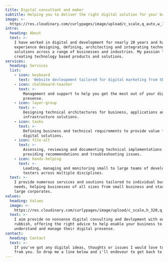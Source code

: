 ```yaml
---
title: Digital consultant and maker
subtitle: Helping you to deliver the right digital solution for your business
image: >-
  https://res.cloudinary.com/curlypages/image/upload/c_scale,q_auto,w_1600/v1557711834/p6130080_hbiols.jpg
intro:
  heading: About
  text: >-
    I have worked in digital and development for nearly 20 years and have
    experience designing, defining, architecting and integrating technology
    solutions across a range of businesses and industries. My passion lies in
    creating technology based products and solutions. 
services:
  heading: Services
  list:
    - icon: keyboard
      text: 'Website devleopment tailored for digital marketing from SEO to social. '
    - icon: chalkboard-teacher
      text: >-
        Management and support to help you get the most out of your digital
        presense.
    - icon: layer-group
      text: >-
        Designing technical architectures for business, applications and
        infrastructure solutions.
    - icon: tasks
      text: >-
        Defining business and technical requirements to provide value from
        digital solutions.
    - icon: file-alt
      text: >-
        Assessing, reviewing and documenting technical implementations including
        providing recommendations and troubleshooting issues.
    - icon: hands-helping
      text: >-
        Leading, managing and monitoring small to large teams of developers and
        testers across multiple disciplines.
  text: >-
    I provide numerous services and soutions tailored to individual business
    needs, helping businesses of all sizes from small business and startups to
    large corporates.
values:
  heading: Values
  image: >-
    https://res.cloudinary.com/curlypages/image/upload/c_scale,h_320,q_auto/v1557711833/p2140240_p1zh1w.jpg
  text: >-
    I aim provide no nonsense digital consulting and devlopment with out any
    rubbish, offering the right advice to help enable your business to better
    understand and manage their digital presense.
contact:
  heading: Contact
  text: >-
    If you've got any digital ideas, thoughts or issues I would love to hear
    from you. So drop me a line below and i'll endevour to get back to you soon.
---
```



